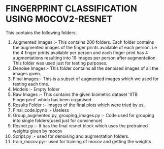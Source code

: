 # FINGERPRINT CLASSIFICATION USING MOCOV2-RESNET

This contains the following folders:
1)  Augmented Images :- This contains 200 folders. Each folder contains the augmented images of the finger prints available of each person. i.e the 4 finger prints available per person and each finger print has 4 augmentations resulting into 16 images per person after augmentation. This folder was used just for testing purposes.
2) Denoise Images:- This folder contains all the denoised images of all the images given.
3) Final images:- This is a subset of augmented images which we used for testing each time.
4) Models :- Empty folder
5) Raw Images :- This contains the given biometric dataset 'IITB Fingerprint' which has been organised.
6) Results Folder :- Images of the final plots which were tried by us.
7) Final_code.ipynb :- Useless
8) Group_augmented.py, grouping_images.py :- Code used for grouping into single folders(used just for convinence)
9) Resnet.py :- It has the final resnet block which uses the pretrained weights given by mocov
10) Script.py :- used for denoising and augmentation folders.
11) train_mocov.py:- used for training of mocov and getting the weights